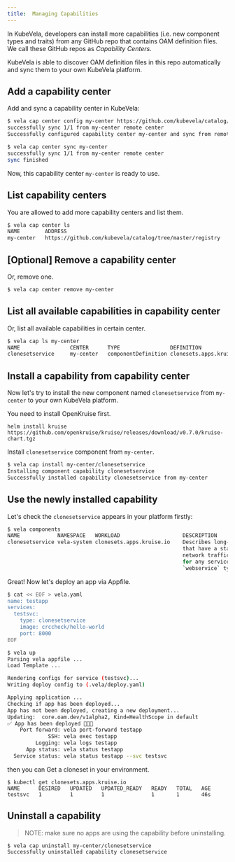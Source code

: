 ```yaml
---
title:  Managing Capabilities
---
```


In KubeVela, developers can install more capabilities (i.e. new component types and traits) from any GitHub repo that contains OAM definition files. We call these GitHub repos as _Capability Centers_. 

KubeVela is able to discover OAM definition files in this repo automatically and sync them to your own KubeVela platform.

## Add a capability center

Add and sync a capability center in KubeVela:

```bash
$ vela cap center config my-center https://github.com/kubevela/catalog/tree/master/registry
successfully sync 1/1 from my-center remote center
Successfully configured capability center my-center and sync from remote

$ vela cap center sync my-center
successfully sync 1/1 from my-center remote center
sync finished
```

Now, this capability center `my-center` is ready to use.

## List capability centers

You are allowed to add more capability centers and list them.

```bash
$ vela cap center ls
NAME     	ADDRESS
my-center	https://github.com/kubevela/catalog/tree/master/registry
```

## [Optional] Remove a capability center

Or, remove one.

```bash
$ vela cap center remove my-center
```

## List all available capabilities in capability center

Or, list all available capabilities in certain center.

```bash
$ vela cap ls my-center
NAME               	CENTER   	TYPE               	DEFINITION                    	STATUS     	APPLIES-TO
clonesetservice    	my-center	componentDefinition	clonesets.apps.kruise.io      	uninstalled	[]
```

## Install a capability from capability center

Now let's try to install the new component named `clonesetservice` from `my-center` to your own KubeVela platform.

You need to install OpenKruise first.

```shell
helm install kruise https://github.com/openkruise/kruise/releases/download/v0.7.0/kruise-chart.tgz
```

Install `clonesetservice` component from `my-center`.

```bash
$ vela cap install my-center/clonesetservice
Installing component capability clonesetservice
Successfully installed capability clonesetservice from my-center
```

## Use the newly installed capability

Let's check the `clonesetservice` appears in your platform firstly:

```bash
$ vela components
NAME           	NAMESPACE  	WORKLOAD                	DESCRIPTION
clonesetservice	vela-system	clonesets.apps.kruise.io	Describes long-running, scalable, containerized services
               	           	                        	that have a stable network endpoint to receive external
               	           	                        	network traffic from customers. If workload type is skipped
               	           	                        	for any service defined in Appfile, it will be defaulted to
               	           	                        	`webservice` type.
```

Great! Now let's deploy an app via Appfile.

```bash
$ cat << EOF > vela.yaml
name: testapp
services:
  testsvc:
    type: clonesetservice
    image: crccheck/hello-world
    port: 8000
EOF
```

```bash
$ vela up
Parsing vela appfile ...
Load Template ...

Rendering configs for service (testsvc)...
Writing deploy config to (.vela/deploy.yaml)

Applying application ...
Checking if app has been deployed...
App has not been deployed, creating a new deployment...
Updating:  core.oam.dev/v1alpha2, Kind=HealthScope in default
✅ App has been deployed 🚀🚀🚀
    Port forward: vela port-forward testapp
             SSH: vela exec testapp
         Logging: vela logs testapp
      App status: vela status testapp
  Service status: vela status testapp --svc testsvc
```

then you can Get a cloneset in your environment.

```shell
$ kubectl get clonesets.apps.kruise.io
NAME      DESIRED   UPDATED   UPDATED_READY   READY   TOTAL   AGE
testsvc   1         1         1               1       1       46s
```

## Uninstall a capability

> NOTE: make sure no apps are using the capability before uninstalling.

```bash
$ vela cap uninstall my-center/clonesetservice
Successfully uninstalled capability clonesetservice
```
